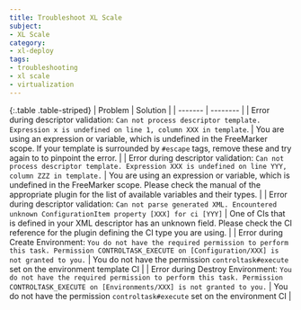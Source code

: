 ```yaml
---
title: Troubleshoot XL Scale
subject:
- XL Scale
category:
- xl-deploy
tags:
- troubleshooting
- xl scale
- virtualization
---
```


{:.table .table-striped}
| Problem | Solution |
| ------- | -------- |
| Error during descriptor validation: `Can not process descriptor template. Expression x is undefined on line 1, column XXX in template`. | You are using an expression or variable, which is undefined in the FreeMarker scope. If your template is surrounded by ```#escape``` tags, remove these and try again to to pinpoint the error. |
| Error during descriptor validation: `Can not process descriptor template. Expression XXX is undefined on line YYY, column ZZZ in template.` | You are using an expression or variable, which is undefined in the FreeMarker scope. Please check the manual of the appropriate plugin for the list of available variables and their types. |
| Error during descriptor validation: `Can not parse generated XML. Encountered unknown ConfigurationItem property [XXX] for ci [YYY]` | One of CIs that is defined in your XML descriptor has an unknown field. Please check the CI reference for the plugin defining the CI type you are using. |
| Error during Create Environment: `You do not have the required permission to perform this task. Permission CONTROLTASK_EXECUTE on [Configuration/XXX] is not granted to you.` | You do not have the permission `controltask#execute` set on the environment template CI |
| Error during Destroy Environment: `You do not have the required permission to perform this task. Permission CONTROLTASK_EXECUTE on [Environments/XXX] is not granted to you.` | You do not have the permission `controltask#execute` set on the environment CI |
